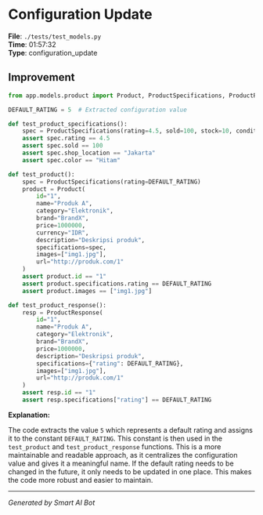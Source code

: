 # Configuration Update

**File**: `./tests/test_models.py`  
**Time**: 01:57:32  
**Type**: configuration_update

## Improvement

```python
from app.models.product import Product, ProductSpecifications, ProductResponse

DEFAULT_RATING = 5  # Extracted configuration value

def test_product_specifications():
    spec = ProductSpecifications(rating=4.5, sold=100, stock=10, condition="Baru", shop_location="Jakarta", shop_name="Toko A", storage="128GB", color="Hitam", warranty="1 tahun")
    assert spec.rating == 4.5
    assert spec.sold == 100
    assert spec.shop_location == "Jakarta"
    assert spec.color == "Hitam"

def test_product():
    spec = ProductSpecifications(rating=DEFAULT_RATING)
    product = Product(
        id="1",
        name="Produk A",
        category="Elektronik",
        brand="BrandX",
        price=1000000,
        currency="IDR",
        description="Deskripsi produk",
        specifications=spec,
        images=["img1.jpg"],
        url="http://produk.com/1"
    )
    assert product.id == "1"
    assert product.specifications.rating == DEFAULT_RATING
    assert product.images == ["img1.jpg"]

def test_product_response():
    resp = ProductResponse(
        id="1",
        name="Produk A",
        category="Elektronik",
        brand="BrandX",
        price=1000000,
        description="Deskripsi produk",
        specifications={"rating": DEFAULT_RATING},
        images=["img1.jpg"],
        url="http://produk.com/1"
    )
    assert resp.id == "1"
    assert resp.specifications["rating"] == DEFAULT_RATING
```

**Explanation:**

The code extracts the value `5` which represents a default rating and assigns it to the constant `DEFAULT_RATING`.  This constant is then used in the `test_product` and `test_product_response` functions.  This is a more maintainable and readable approach, as it centralizes the configuration value and gives it a meaningful name. If the default rating needs to be changed in the future, it only needs to be updated in one place.  This makes the code more robust and easier to maintain.

---
*Generated by Smart AI Bot*
